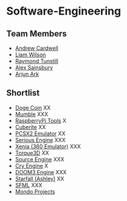 # Software-Engineering

## Team Members
* [Andrew Cardwell](https://www.github.com/Andze "Andrew Cardwell Repo")
* [Liam Wilson](https://www.github.com/necronDOW "Liam Wilson Repo")
* [Raymond Tunstill](https://www.github.com/RaymondKirk "Raymond Tunstill Repo")
* [Alex Sainsbury](https://www.github.com/Alex-Sainsbury "Alex Sainsbury Repo")
* [Arjun Ark](https://www.github.com/ArjunArk "Arjun Ark")

## Shortlist

* [Doge Coin](https://github.com/dogecoin/dogecoin "Doge Coin") XX
* [Mumble](https://github.com/mumble-voip/mumble "Mumble") XXX
* [RaspberryPi Tools](https://github.com/raspberrypi/tools "RaspberryPi Tools") X
* [Cuberite](https://github.com/cuberite/cuberite "Cuberite") XX
* [PCSX2 Emulator](https://github.com/PCSX2/pcsx2 "PCSX2  Emulator") XX
* [Serious Engine](https://github.com/Croteam-official/Serious-Engine "Serious Engine") XXX
* [Xenia (360 Emulator)](https://github.com/benvanik/xenia "Xenia (360 Emulator)") XXX
* [Torque3D](https://github.com/GarageGames/Torque3D "Torque3D") XX
* [Source Engine](https://github.com/ValveSoftware/source-sdk-2013 "Source Engine") XXX
* [Cry Engine](https://github.com/CRYTEK-CRYENGINE/CRYENGINE "Cry Engine") X
* [DOOM3 Engine](https://github.com/id-Software/DOOM-3-BFG "DOOM3 Engine") XXX
* [Starfall (Ashley)](https://github.com/INPStarfall/Starfall/issues "Starfall (Ashley)") XX
* [SFML](https://github.com/SFML/SFML "SFML") XXX
* [Mondo Projects](https://github.com/rdingwall/awesome-monzo "Mondo Projects")
